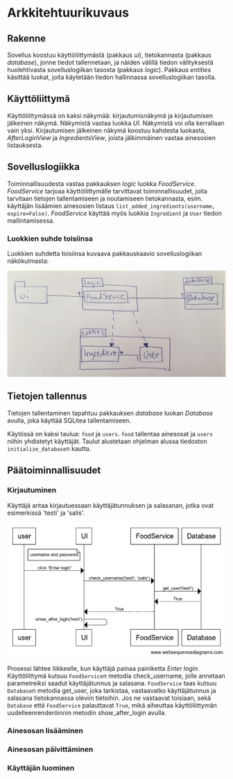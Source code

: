 # Arkkitehtuurikuvaus

## Rakenne
Sovellus koostuu käyttöliittymästä (pakkaus _ui_), tietokannasta (pakkaus _database_), jonne tiedot tallennetaan, ja näiden välillä tiedon välityksestä huolehtivasta sovelluslogiikan tasosta (pakkaus _logic_). Pakkaus _entities_ käsittää luokat, joita käytetään tiedon hallinnassa sovelluslogiikan tasolla.

## Käyttöliittymä
Käyttöliittymässä on kaksi näkymää: kirjautumisnäkymä ja kirjautumisen jälkeinen näkymä. Näkymistä vastaa luokka _UI_. Näkymistä voi olla kerrallaan vain yksi. Kirjautumisen jälkeinen näkymä koostuu kahdesta luokasta, _AfterLoginView_ ja _IngredientsView_, joista jälkimmäinen vastaa ainesosien listauksesta.

## Sovelluslogiikka
Toiminnallisuudesta vastaa pakkauksen _logic_ luokka _FoodService_. _FoodService_ tarjoaa käyttöliittymälle tarvittavat toiminnallisuudet, joita tarvitaan tietojen tallentamiseen ja noutamiseen tietokannasta, esim. käyttäjän lisäämien ainesosien listaus ```list_added_ingredients(username, expire=False)```. _FoodService_ käyttää myös luokkia ```Ingredient``` ja ```User``` tiedon mallintamisessa.

### Luokkien suhde toisiinsa
Luokkien suhdetta toisiinsa kuvaava pakkauskaavio sovelluslogiikan näkökulmasta:

![Pakkauskaavio](https://github.com/jupouta/ohjelmistotekniikka/blob/master/dokumentaatio/kuvat/pakkauskaavio.jpg)

## Tietojen tallennus
Tietojen tallentaminen tapahtuu pakkauksen _database_ luokan _Database_ avulla, joka käyttää SQLitea tallentamiseen.

Käytössä on kaksi taulua: ```food``` ja ```users```. ```food``` tallentaa ainesosat ja ```users``` niihin yhdistetyt käyttäjät. Taulut alustetaan ohjelman alussa tiedoston ```initialize_database```n kautta.

## Päätoiminnallisuudet


### Kirjautuminen

Käyttäjä antaa kirjautuessaan käyttäjätunnuksen ja salasanan, jotka ovat esimerkissä 'testi' ja 'salis'.

![Sekvenssikaavio_kirjautumisesta](https://github.com/jupouta/ohjelmistotekniikka/blob/master/dokumentaatio/kuvat/sekvenssikaavio_kirjautuminen.png)

Prosessi lähtee liikkeelle, kun käyttäjä painaa painiketta _Enter login_. Käyttöliittymä kutsuu ```FoodService```n metodia check_username, jolle annetaan parametreiksi saadut käyttäjätunnus ja salasana. ```FoodService``` taas kutsuu ```Database```n metodia get_user, joka tarkistaa, vastaavatko käyttäjätunnus ja salasana tietokannassa oleviin tietoihin. Jos ne vastaavat toisiaan, sekä ```Database``` että ```FoodService``` palauttavat ```True```, mikä aiheuttaa käyttöliittymän uudelleenrenderöinnin metodin show_after_login avulla.

### Ainesosan lisääminen

### Ainesosan päivittäminen

### Käyttäjän luominen

